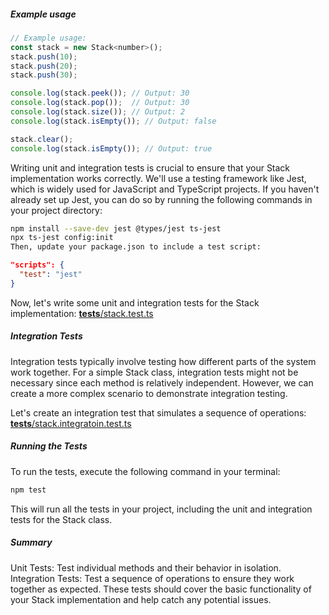 ##### Example usage

```javascript
// Example usage:
const stack = new Stack<number>();
stack.push(10);
stack.push(20);
stack.push(30);

console.log(stack.peek()); // Output: 30
console.log(stack.pop());  // Output: 30
console.log(stack.size()); // Output: 2
console.log(stack.isEmpty()); // Output: false

stack.clear();
console.log(stack.isEmpty()); // Output: true
```

Writing unit and integration tests is crucial to ensure that your Stack implementation works correctly. We'll use a testing framework like Jest, which is widely used for JavaScript and TypeScript projects. If you haven't already set up Jest, you can do so by running the following commands in your project directory:

```sh
npm install --save-dev jest @types/jest ts-jest
npx ts-jest config:init
Then, update your package.json to include a test script:
```

```json
"scripts": {
  "test": "jest"
}
```

Now, let's write some unit and integration tests for the Stack implementation: [__tests__/stack.test.ts](__tests__/stack.test.ts)

##### Integration Tests
Integration tests typically involve testing how different parts of the system work together. For a simple Stack class, integration tests might not be necessary since each method is relatively independent. However, we can create a more complex scenario to demonstrate integration testing.

Let's create an integration test that simulates a sequence of operations: [__tests__/stack.integratoin.test.ts](__tests__/stack.integration.test.ts)

##### Running the Tests
To run the tests, execute the following command in your terminal:
```sh
npm test
```

This will run all the tests in your project, including the unit and integration tests for the Stack class.

##### Summary
Unit Tests: Test individual methods and their behavior in isolation.
Integration Tests: Test a sequence of operations to ensure they work together as expected.
These tests should cover the basic functionality of your Stack implementation and help catch any potential issues.
